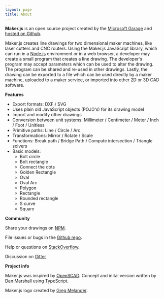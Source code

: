 ```yaml
---
layout: page
title: About
---
```


**Maker.js** is an open source project created by the [Microsoft Garage](http://microsoft.com/garage) and [hosted on Github](https://github.com/Microsoft/maker.js).

Maker.js creates line drawings for two dimensional maker machines, like laser cutters and CNC routers. Using the Maker.js JavaScript library, which can run in a [Node.js](https://nodejs.org/) environment or in a web browser, a developer may create a small program that creates a line drawing. The developer's program may accept parameters which can be used to alter the drawing. The program can be shared and re-used in other drawings. Lastly, the drawing can be exported to a file which can be used directly by a maker machine, uploaded to a maker service, or imported into other 2D or 3D CAD software.

**Features**

* Export formats: DXF / SVG
* Uses plain old JavaScript objects (POJO's) for its drawing model
* Import and modify other drawings
* Conversion between unit systems: Millimeter / Centimeter / Meter / Inch / Foot / Unitless
* Primitive paths: Line / Circle / Arc
* Transformations: Mirror / Rotate / Scale
* Functions: Break path / Bridge Path / Compute intersection / Triangle solvers
* Basic models:
  * Bolt circle
  * Bolt rectangle
  * Connect the dots
  * Golden Rectangle
  * Oval
  * Oval Arc
  * Polygon
  * Rectangle
  * Rounded rectangle
  * S curve
  * Square

**Community**

Share your drawings on [NPM](https://www.npmjs.com/search?q=makerjs).

File issues or bugs in the [Github repo](https://github.com/Microsoft/maker.js/issues).

Help or questions on [StackOverflow](http://stackoverflow.com/questions/tagged/makerjs).

Discussion on [Gitter](https://gitter.im/Microsoft/maker.js?utm_source=badge&utm_medium=badge&utm_campaign=pr-badge&utm_content=badge)

**Project info**

Maker.js was inspired by [OpenSCAD](http://www.openscad.org/). Concept and inital version written by [Dan Marshall](https://github.com/danmarshall) using [TypeScript](http://www.typescriptlang.org/).

Maker.js logo created by [Greg Melander](http://gregmelander.com/).
